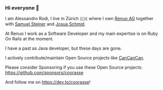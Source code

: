### Hi everyone 👋

I am Alessandro Rodi, I live in Zürich 🇨🇭 where I own [Renuo AG](https://renuo.ch) together with [Samuel Steiner](https://www.renuo.ch/en/team/samuel-steiner) and [Josua Schmid](https://www.renuo.ch/en/team/josua-schmid).

At Renuo I work as a Software Developer and my main expertise is on Ruby On Rails at the moment.

I have a past as Java developer, but these days are gone.

I actively contribute/maintain Open Source projects like [CanCanCan](https://github.com/CanCanCommunity/cancancan).

Please consider Sponsoring if you use these Open Source projects: https://github.com/sponsors/coorasse

And follow me on https://dev.to/coorasse!
